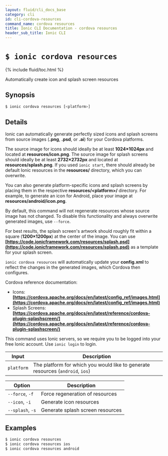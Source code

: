 ```yaml
---
layout: fluid/cli_docs_base
category: cli
id: cli-cordova-resources
command_name: cordova resources
title: Ionic CLI Documentation - cordova resources
header_sub_title: Ionic CLI
---
```


# `$ ionic cordova resources`

{% include fluid/toc.html %}

Automatically create icon and splash screen resources
## Synopsis

```bash
$ ionic cordova resources [<platform>]
```
  
## Details

Ionic can automatically generate perfectly sized icons and splash screens from source images (**.png**, **.psd**, or **.ai**) for your Cordova platforms.

The source image for icons should ideally be at least **1024×1024px** and located at **resources/icon.png**. The source image for splash screens should ideally be at least **2732×2732px** and located at **resources/splash.png**. If you used `ionic start`, there should already be default Ionic resources in the **resources/** directory, which you can overwrite.

You can also generate platform-specific icons and splash screens by placing them in the respective **resources/&lt;platform&gt;/** directory. For example, to generate an icon for Android, place your image at **resources/android/icon.png**.

By default, this command will not regenerate resources whose source image has not changed. To disable this functionality and always overwrite generated images, use `--force`.

For best results, the splash screen's artwork should roughly fit within a square (**1200×1200px**) at the center of the image. You can use **[https://code.ionicframework.com/resources/splash.psd](https://code.ionicframework.com/resources/splash.psd)** as a template for your splash screen.

`ionic cordova resources` will automatically update your **config.xml** to reflect the changes in the generated images, which Cordova then configures.

Cordova reference documentation:
- Icons: **[https://cordova.apache.org/docs/en/latest/config_ref/images.html](https://cordova.apache.org/docs/en/latest/config_ref/images.html)**
- Splash Screens: **[https://cordova.apache.org/docs/en/latest/reference/cordova-plugin-splashscreen/](https://cordova.apache.org/docs/en/latest/reference/cordova-plugin-splashscreen/)**

This command uses Ionic servers, so we require you to be logged into your free Ionic account. Use `ionic login` to login.


Input | Description
----- | ----------
`platform` | The platform for which you would like to generate resources (`android`, `ios`)


Option | Description
------ | ----------
`--force`, `-f` | Force regeneration of resources
`--icon`, `-i` | Generate icon resources
`--splash`, `-s` | Generate splash screen resources

## Examples

```bash
$ ionic cordova resources 
$ ionic cordova resources ios
$ ionic cordova resources android
```
